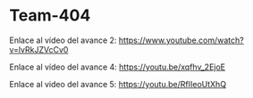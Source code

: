 # Team-404

Enlace al vídeo del avance 2:
https://www.youtube.com/watch?v=lvRkJZVcCv0

Enlace al vídeo del avance 4:
https://youtu.be/xqfhv_2EjoE

Enlace al video del avance 5:
https://youtu.be/RfIIeoUtXhQ
